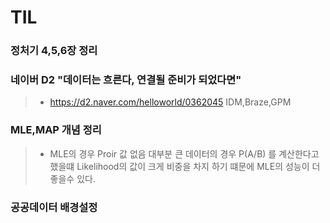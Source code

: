 # TIL

### 정처기 4,5,6장 정리

### 네이버 D2 "데이터는 흐른다, 연결될 준비가 되었다면"
> - https://d2.naver.com/helloworld/0362045 
IDM,Braze,GPM

### MLE,MAP 개념 정리
> - MLE의 경우 Proir 값 없음 대부분 큰 데이터의 경우 P(A/B) 를 계산한다고 했을떄 Likelihood의 값이 크게 비중을 차지 하기 떄문에 MLE의 성능이 더 좋을수 있다.

### 공공데이터 배경설정